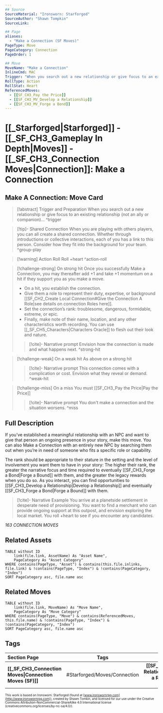 ```yaml
---
## Source
SourceMaterial: "Ironsworn: Starforged"
SourceAuthor: "Shawn Tompkin"
SourceLink: 

## Page
aliases:
  - "Make a Connection (SF Moves)"
PageType: Move
PageCategory: Connection
PageOrder: 1

## Move
MoveName: "Make a Connection"
InlineCmd: MAC
Trigger: "When you search out a new relationship or give focus to an existing relationship (not an ally or companion)"
RollType: Action
RollStat: Heart
ReferencedMoves: 
  - [[SF_CH3_Pay the Price]]
  - [[SF_CH3_MV_Develop a Relationship]]
  - [[SF_CH3_MV_Forge a Bond]]
---
```

# [[_Starforged|Starforged]] - [[_SF_CH3_Gameplay In Depth|Moves]] - [[_SF_CH3_Connection Moves|Connection]]: Make a Connection
## Make A Connection: Move Card
>[!abstract]  Trigger and Preparation
>When you search out a new relationship or give focus to an existing relationship (not an ally or companion)... ^trigger

> [!tip]- Shared Connection
> When you are playing with others players, you can all create a shared connection.  Whether through introductions or collective interactions, each of you has a link to this person. Consider how they fit into the background for your team. ^group-play

> [!warning] Action Roll
> Roll +heart ^action-roll

> [!challenge-strong] On strong hit
>  Once you successfully Make a Connection, you may thereafter add +1 and take +1 momentum on a hit if they support you as you make a move.  
> * On a hit, you establish the connection. 
> * Give them a role to represent their duty, expertise, or background [[SF_CH2_Create Local Connection#Give the Connection A Role|see details on connection Roles here]].
> * Set the connection’s rank: troublesome, dangerous, formidable, extreme, or epic.
> * Finally, make note of their name, location, and any other characteristics worth recording. You can use [[_SF_CH5_Characters|Characters Oracle]] to flesh out their look and nature.
> 
> >[!cite]- Narrative prompt
> >Envision how the connection is made and what happens next. ^strong-hit

> [!challenge-weak] On a weak hit
> As above on a strong hit
> >[!cite]- Narrative prompt
> >This connection comes with a complication or cost. Envision what they reveal or demand. ^weak-hit

> [!challenge-miss] On a miss
> You must [[SF_CH3_Pay the Price|Pay the Price]]
> >[!cite]- Narrative prompt
> >You don't make a connection and the situation worsens. ^miss

## Full Description
If you’ve established a meaningful relationship with an NPC and want to give that person an ongoing presence in your story, make this move. You can also Make a Connection with an entirely new NPC by searching them out when you’re in need of someone who fits a specific role or capability. 

The rank should be appropriate to their stature in the setting and the level of involvement you want them to have in your story:  The higher their rank, the greater the narrative focus and time required to eventually [[SF_CH3_Forge a Bond|Forge a Bound]] with them, and the greater the legacy rewards when you do so. As you interact, you can find opportunities to [[SF_CH3_Develop a Relationship|Develop a Relationship]] and eventually [[SF_CH3_Forge a Bond|Forge a Bound]] with them.

> [!cite]- Narrative Example
> You arrive at a planetside settlement in desperate need of provisioning. You want to find a merchant who can provide ongoing support at this outpost, and envision exploring the local market. You roll +heart to see if you encounter any candidates. 

*163 CONNECTION MOVES*

## Related Assets
```dataview
TABLE without ID
	link(file.link, AssetName) As "Asset Name",
	PageCategory As "Asset Category"
WHERE contains(PageType, "Asset") & contains(this.file.inlinks, file.link) & !contains(PageType, "Index") & !contains(PageCategory, "Index")
SORT PageCategory asc, file.name asc
```

## Related Moves
```dataview
TABLE without ID
	link(file.link, MoveName) As "Move Name",
	PageCategory As "Move Category"
WHERE contains(PageType, "Move") & contains(ReferencedMoves, this.file.name) & !contains(PageType, "Index") & !contains(PageCategory, "Index")
SORT PageCategory asc, file.name asc
```

## Tags
| Section Page | Tags | Next Page |
|:--- |:---:| ---:|
| **[[_SF_CH3_Connection Moves\|Connection Moves (SF)]]** | #Starforged/Moves/Connection | **[[SF_CH3_Develop a Relationship\|Develop a Relationship (SF Moves)]]** |

<font size=-2>This work is based on Ironsworn: Starforged (found at [www.ironswornrpg.com](http://www.ironswornrpg.com)), created by Shawn Tomkin, and licensed for our use under the Creative Commons Attribution-NonCommercial-ShareAlike 4.0 International license  (creativecommons.org/licenses/by-nc-sa/4.0/).</font>